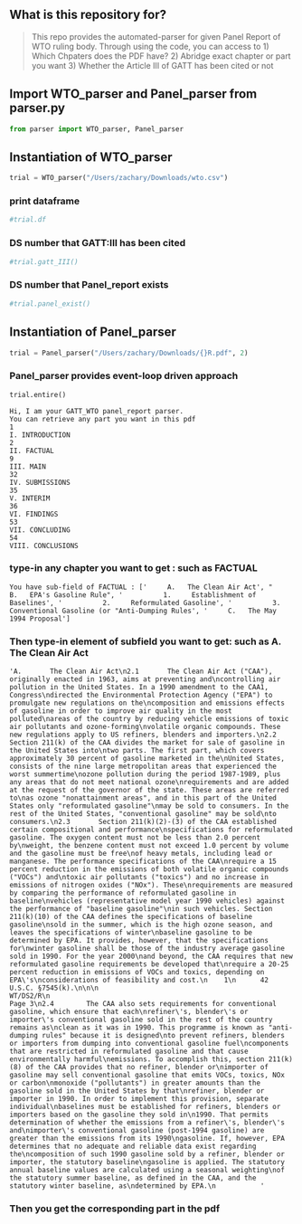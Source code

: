 ## What is this repository for?
> This repo provides the automated-parser for given Panel Report of WTO ruling body. Through using the code, you can access to 1) Which Chpaters does the PDF have? 2) Abridge exact chapter or part you want 3) Whether the Article III of GATT has been cited or not 

## Import WTO_parser and Panel_parser from parser.py


```python
from parser import WTO_parser, Panel_parser
```

## Instantiation of WTO_parser


```python
trial = WTO_parser("/Users/zachary/Downloads/wto.csv")
```

### print dataframe


```python
#trial.df
```

### DS number that GATT:III has been cited


```python
#trial.gatt_III()
```

### DS number that Panel_report exists


```python
#trial.panel_exist()
```

## Instantiation of Panel_parser


```python
trial = Panel_parser("/Users/zachary/Downloads/{}R.pdf", 2)
```

### Panel_parser provides event-loop driven approach


```python
trial.entire()
```

    Hi, I am your GATT_WTO panel_report parser.
    You can retrieve any part you want in this pdf
    1
    I. INTRODUCTION
    2
    II. FACTUAL
    9
    III. MAIN
    32
    IV. SUBMISSIONS
    35
    V. INTERIM
    36
    VI. FINDINGS
    53
    VII. CONCLUDING
    54
    VIII. CONCLUSIONS



### type-in any chapter you want to get : such as FACTUAL

  
    You have sub-field of FACTUAL : ['     A.   The Clean Air Act', "     B.   EPA's Gasoline Rule", '          1.     Establishment of Baselines', '          2.     Reformulated Gasoline', '          3.     Conventional Gasoline (or "Anti-Dumping Rules', '     C.   The May 1994 Proposal']


### Then type-in element of subfield you want to get: such as  A.   The Clean Air Act

    'A.       The Clean Air Act\n2.1       The Clean Air Act ("CAA"), originally enacted in 1963, aims at preventing and\ncontrolling air pollution in the United States. In a 1990 amendment to the CAA1, Congress\ndirected the Environmental Protection Agency ("EPA") to promulgate new regulations on the\ncomposition and emissions effects of gasoline in order to improve air quality in the most polluted\nareas of the country by reducing vehicle emissions of toxic air pollutants and ozone-forming\nvolatile organic compounds. These new regulations apply to US refiners, blenders and importers.\n2.2       Section 211(k) of the CAA divides the market for sale of gasoline in the United States into\ntwo parts. The first part, which covers approximately 30 percent of gasoline marketed in the\nUnited States, consists of the nine large metropolitan areas that experienced the worst summertime\nozone pollution during the period 1987-1989, plus any areas that do not meet national ozone\nrequirements and are added at the request of the governor of the state. These areas are referred to\nas ozone "nonattainment areas", and in this part of the United States only "reformulated gasoline"\nmay be sold to consumers. In the rest of the United States, "conventional gasoline" may be sold\nto consumers.\n2.3       Section 211(k)(2)-(3) of the CAA established certain compositional and performance\nspecifications for reformulated gasoline. The oxygen content must not be less than 2.0 percent by\nweight, the benzene content must not exceed 1.0 percent by volume and the gasoline must be free\nof heavy metals, including lead or manganese. The performance specifications of the CAA\nrequire a 15 percent reduction in the emissions of both volatile organic compounds ("VOCs") and\ntoxic air pollutants ("toxics") and no increase in emissions of nitrogen oxides ("NOx"). These\nrequirements are measured by comparing the performance of reformulated gasoline in baseline\nvehicles (representative model year 1990 vehicles) against the performance of "baseline gasoline"\nin such vehicles. Section 211(k)(10) of the CAA defines the specifications of baseline gasoline\nsold in the summer, which is the high ozone season, and leaves the specifications of winter\nbaseline gasoline to be determined by EPA. It provides, however, that the specifications for\nwinter gasoline shall be those of the industry average gasoline sold in 1990. For the year 2000\nand beyond, the CAA requires that new reformulated gasoline requirements be developed that\nrequire a 20-25 percent reduction in emissions of VOCs and toxics, depending on EPA\'s\nconsiderations of feasibility and cost.\n    1\n      42 U.S.C. §7545(k).\n\n\n                                                                                  WT/DS2/R\n                                                                                  Page 3\n2.4        The CAA also sets requirements for conventional gasoline, which ensure that each\nrefiner\'s, blender\'s or importer\'s conventional gasoline sold in the rest of the country remains as\nclean as it was in 1990. This programme is known as "anti-dumping rules" because it is designed\nto prevent refiners, blenders or importers from dumping into conventional gasoline fuel\ncomponents that are restricted in reformulated gasoline and that cause environmentally harmful\nemissions. To accomplish this, section 211(k)(8) of the CAA provides that no refiner, blender or\nimporter of gasoline may sell conventional gasoline that emits VOCs, toxics, NOx or carbon\nmonoxide ("pollutants") in greater amounts than the gasoline sold in the United States by that\nrefiner, blender or importer in 1990. In order to implement this provision, separate individual\nbaselines must be established for refiners, blenders or importers based on the gasoline they sold in\n1990. That permits determination of whether the emissions from a refiner\'s, blender\'s and\nimporter\'s conventional gasoline (post-1994 gasoline) are greater than the emissions from its 1990\ngasoline. If, however, EPA determines that no adequate and reliable data exist regarding the\ncomposition of such 1990 gasoline sold by a refiner, blender or importer, the statutory baseline\ngasoline is applied. The statutory annual baseline values are calculated using a seasonal weighting\nof the statutory summer baseline, as defined in the CAA, and the statutory winter baseline, as\ndetermined by EPA.\n           '


### Then you get the corresponding part in the pdf
